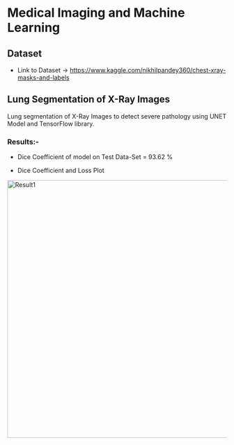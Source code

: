 # Medical Imaging and Machine Learning

## Dataset
* Link to Dataset -> https://www.kaggle.com/nikhilpandey360/chest-xray-masks-and-labels

## Lung Segmentation of X-Ray Images
Lung segmentation of X-Ray Images to detect severe pathology using UNET Model and TensorFlow library.

### Results:-
* Dice Coefficient of model on Test Data-Set = 93.62 %

* Dice Coefficient and Loss Plot 
<img width="591" alt="Result1" src="https://user-images.githubusercontent.com/77313485/124074062-95362000-da60-11eb-821a-da183bda6275.png">

